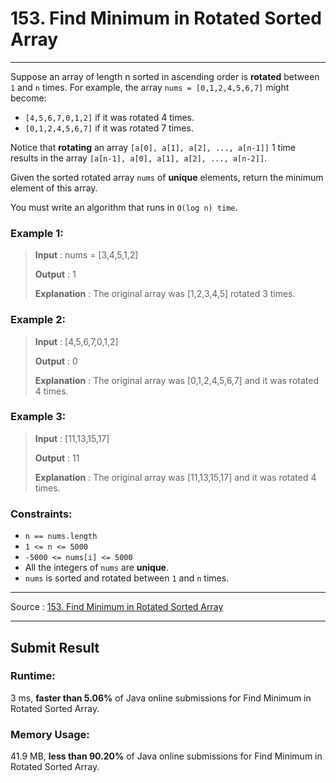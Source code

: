 # 153. Find Minimum in Rotated Sorted Array

-- --
Suppose an array of length n sorted in ascending order is **rotated** between `1` and `n` times. For example, the array `nums = [0,1,2,4,5,6,7]` might become:

* `[4,5,6,7,0,1,2]` if it was rotated 4 times.
* `[0,1,2,4,5,6,7]` if it was rotated 7 times.

Notice that **rotating** an array `[a[0], a[1], a[2], ..., a[n-1]]` 1 time results in the array `[a[n-1], a[0], a[1], a[2], ..., a[n-2]]`.

Given the sorted rotated array `nums` of **unique** elements, return the minimum element of this array.

You must write an algorithm that runs in `O(log n) time`.

### Example 1:

> **Input** : nums = [3,4,5,1,2]
>
> **Output** : 1
> 
> **Explanation** : The original array was [1,2,3,4,5] rotated 3 times.

### Example 2:

> **Input** : [4,5,6,7,0,1,2]
>
> **Output** : 0
> 
> **Explanation** : The original array was [0,1,2,4,5,6,7] and it was rotated 4 times.

### Example 3:

> **Input** : [11,13,15,17]
>
> **Output** : 11
>
> **Explanation** : The original array was [11,13,15,17] and it was rotated 4 times.

### Constraints:

* `n == nums.length`
* `1 <= n <= 5000`
* `-5000 <= nums[i] <= 5000`
* All the integers of `nums` are **unique**.
* `nums` is sorted and rotated between `1` and `n` times.

-- --
Source : [153. Find Minimum in Rotated Sorted Array
](https://leetcode.com/problems/find-minimum-in-rotated-sorted-array/)

-- --

## Submit Result

### Runtime:
3 ms, **faster than 5.06%** of Java online submissions for Find Minimum in Rotated Sorted Array.

### Memory Usage:
41.9 MB, **less than 90.20%** of Java online submissions for Find Minimum in Rotated Sorted Array.